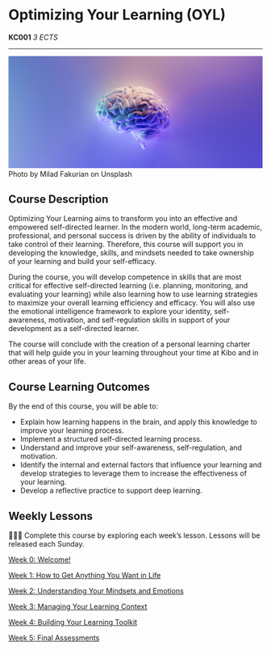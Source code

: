 # Optimizing Your Learning (OYL)

**KC001** *3 ECTS*

---

![brain](./brain.jpeg)
Photo by Milad Fakurian on Unsplash

## Course Description

Optimizing Your Learning aims to transform you into an effective and empowered self-directed learner. In the modern world, long-term academic, professional, and personal success is driven by the ability of individuals to take control of their learning. Therefore, this course will support you in developing the knowledge, skills, and mindsets needed to take ownership of your learning and build your self-efficacy.

During the course, you will develop competence in skills that are most critical for effective self-directed learning (i.e. planning, monitoring, and evaluating your learning) while also learning how to use learning strategies to maximize your overall learning efficiency and efficacy. You will also use the emotional intelligence framework to explore your identity, self-awareness, motivation, and self-regulation skills in support of your development as a self-directed learner.

The course will conclude with the creation of a personal learning charter that will help guide you in your learning throughout your time at Kibo and in other areas of your life.

## Course Learning Outcomes

By the end of this course, you will be able to:

- Explain how learning happens in the brain, and apply this knowledge to improve your learning process.
- Implement a structured self-directed learning process.
- Understand and improve your self-awareness, self-regulation, and motivation.
- Identify the internal and external factors that influence your learning and develop strategies to leverage them to increase the effectiveness of your learning.
- Develop a reflective practice to support deep learning.

## Weekly Lessons

<aside>

👩🏿‍🏫 Complete this course by exploring each week’s lesson. Lessons will be released each Sunday.

</aside>

[Week 0: Welcome!](/optimizing-your-learning/welcome.md)

[Week 1: How to Get Anything You Want in Life](/optimizing-your-learning/how-to-get-anything-you-want-in-life.md)

[Week 2: Understanding Your Mindsets and Emotions](/optimizing-your-learning/understanding-your-mindsets-and-emotions.md)

[Week 3: Managing Your Learning Context](/optimizing-your-learning/managing-your-learning-context.md)

[Week 4: Building Your Learning Toolkit](/optimizing-your-learning/building-your-learning-toolkit.md)

[Week 5: Final Assessments](/optimizing-your-learning/final-assessments.md)
